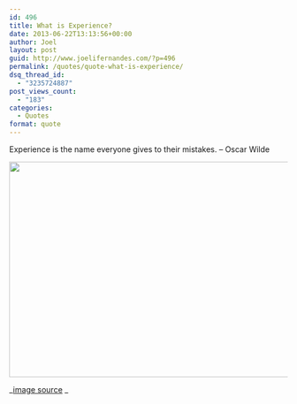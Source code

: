 ```yaml
---
id: 496
title: What is Experience?
date: 2013-06-22T13:13:56+00:00
author: Joel
layout: post
guid: http://www.joelifernandes.com/?p=496
permalink: /quotes/quote-what-is-experience/
dsq_thread_id:
  - "3235724887"
post_views_count:
  - "183"
categories:
  - Quotes
format: quote
---
```

Experience is the name everyone gives to their mistakes. &#8211; Oscar Wilde

<img class="aligncenter" alt="" src="http://englishwithatwist.com/ShanthiBlog/wp-content/uploads/2013/05/Experience-is-the-name-everyone-gives-to-his-mistakes.jpg" width="520" height="390" /> 

_<a href="http://englishwithatwist.com/" target="_blank">image source</a> _